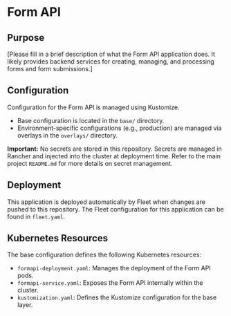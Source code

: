 # Form API

## Purpose
[Please fill in a brief description of what the Form API application does. It likely provides backend services for creating, managing, and processing forms and form submissions.]

## Configuration
Configuration for the Form API is managed using Kustomize.
- Base configuration is located in the `base/` directory.
- Environment-specific configurations (e.g., production) are managed via overlays in the `overlays/` directory.

**Important:** No secrets are stored in this repository. Secrets are managed in Rancher and injected into the cluster at deployment time. Refer to the main project `README.md` for more details on secret management.

## Deployment
This application is deployed automatically by Fleet when changes are pushed to this repository. The Fleet configuration for this application can be found in `fleet.yaml`.

## Kubernetes Resources
The base configuration defines the following Kubernetes resources:
- `formapi-deployment.yaml`: Manages the deployment of the Form API pods.
- `formapi-service.yaml`: Exposes the Form API internally within the cluster.
- `kustomization.yaml`: Defines the Kustomize configuration for the base layer.
